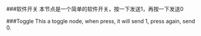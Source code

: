 ###软件开关
本节点是一个简单的软件开关，按一下发送1，再按一下发送0


###Toggle
This a toggle node, when press, it will send 1, press again, send 0.

